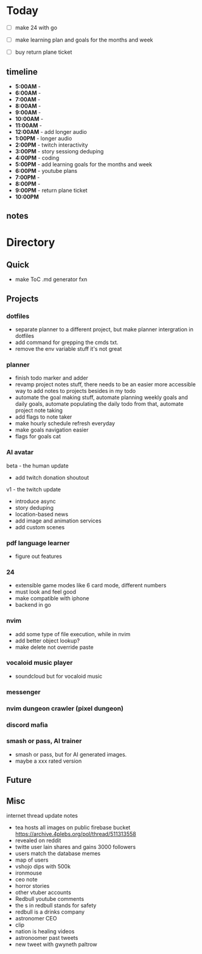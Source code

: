 #    Today
- [ ] make 24 with go

- [ ] make learning plan and goals for the months and week
- [ ] buy return plane ticket



## timeline
- **5:00AM** - 
- **6:00AM** - 
- **7:00AM** - 
- **8:00AM** - 
- **9:00AM** - 
- **10:00AM** - 
- **11:00AM** - 
- **12:00AM** - add longer audio
- **1:00PM** - longer audio
- **2:00PM** - twitch interactivity
- **3:00PM** - story sessiong deduping
- **4:00PM** - coding
- **5:00PM** - add learning goals for the months and week
- **6:00PM** - youtube plans
- **7:00PM** - 
- **8:00PM** - 
- **9:00PM** - return plane ticket
- **10:00PM** 
## notes
# Directory
## Quick 
- make ToC .md generator fxn
## Projects
### dotfiles
- separate planner to a different project, but make planner intergration in dotfiles
- add command for grepping the cmds txt.
- remove the env variable stuff it's not great
### planner
- finish todo marker and adder
- revamp project notes stuff, there needs to be an easier more accessible way to add notes to projects besides in my todo
- automate the goal making stuff, automate planning weekly goals and daily goals, automate populating the daily todo from that, automate project note taking
- add flags to note taker
- make hourly schedule refresh everyday
- make goals navigation easier 
- flags for goals cat
### AI avatar
beta - the human update
- add twitch donation shoutout

v1 - the twitch update
- introduce async 
- story deduping
- location-based news
- add image and animation services 
- add custom scenes


### pdf language learner
- figure out features

### 24 
- extensible game modes like 6 card mode, different numbers
- must look and feel good
- make compatible with iphone
- backend in go

### nvim 
- add some type of file execution, while in nvim
- add better object lookup?
- make delete not override paste

### vocaloid music player
- soundcloud but for vocaloid music

### messenger

### nvim dungeon crawler (pixel dungeon)

### discord mafia

### smash or pass, AI trainer
- smash or pass, but for AI generated images. 
- maybe a xxx rated version

## Future
## Misc
internet thread update notes
- tea hosts all images on public firebase bucket https://archive.4plebs.org/pol/thread/511313558
 - revealed on reddit
 - twitte user lain shares and gains 3000 followers
 - users match the database memes
 - map of users 
- vshojo dips with 500k 
 - ironmouse
 - ceo note
 - horror stories
 - other vtuber accounts
- Redbull youtube comments
 - the s in redbull stands for safety
 - redbull is a drinks company
- astronomer CEO
 - clip
 - nation is healing videos
 - astronoomer past tweets
 - new tweet with gwyneth paltrow
